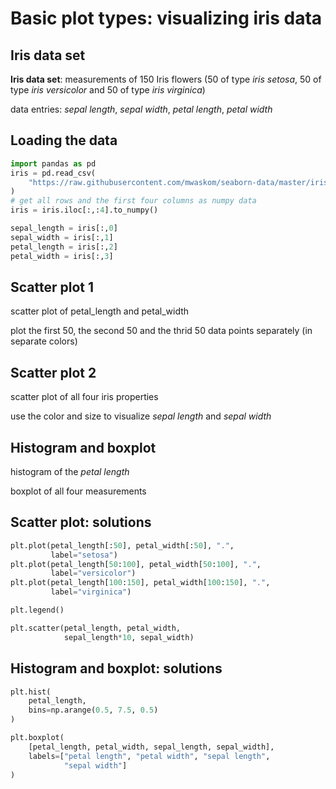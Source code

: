 # Basic plot types: visualizing iris data

## Iris data set

**Iris data set**: measurements of 150 Iris flowers (50 of type _iris setosa_, 50 of type _iris versicolor_ and 50 of type _iris virginica_)

data entries: _sepal length_, _sepal width_, _petal length_, _petal width_

## Loading the data

```py
import pandas as pd
iris = pd.read_csv(
    "https://raw.githubusercontent.com/mwaskom/seaborn-data/master/iris.csv"
)
# get all rows and the first four columns as numpy data
iris = iris.iloc[:,:4].to_numpy()

sepal_length = iris[:,0]
sepal_width = iris[:,1]
petal_length = iris[:,2]
petal_width = iris[:,3]
```

## Scatter plot 1

scatter plot of petal_length and petal_width

plot the first 50, the second 50 and the thrid 50 data points separately (in separate colors)

## Scatter plot 2

scatter plot of all four iris properties

use the color and size to visualize _sepal length_ and _sepal width_

## Histogram and boxplot

histogram of the _petal length_

boxplot of all four measurements

## Scatter plot: solutions

```py
plt.plot(petal_length[:50], petal_width[:50], ".",
         label="setosa")
plt.plot(petal_length[50:100], petal_width[50:100], ".",
         label="versicolor")
plt.plot(petal_length[100:150], petal_width[100:150], ".",
         label="virginica")

plt.legend()
```

```py
plt.scatter(petal_length, petal_width,
            sepal_length*10, sepal_width)
```

## Histogram and boxplot: solutions

```py
plt.hist(
    petal_length,
    bins=np.arange(0.5, 7.5, 0.5)
)
```

```py
plt.boxplot(
    [petal_length, petal_width, sepal_length, sepal_width],
    labels=["petal length", "petal width", "sepal length",
            "sepal width"]
)
```
